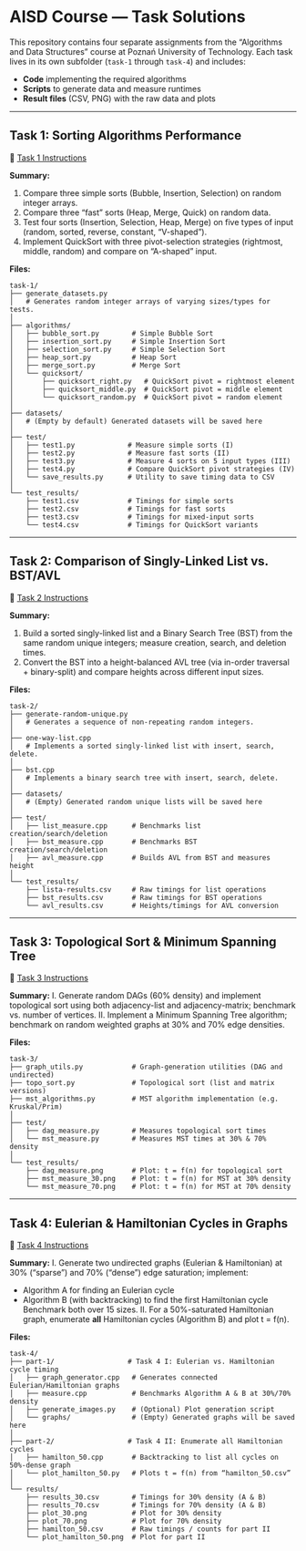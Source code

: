 # AISD Course — Task Solutions

This repository contains four separate assignments from the “Algorithms and Data Structures” course at Poznań University of Technology. Each task lives in its own subfolder (`task-1` through `task-4`) and includes:

* **Code** implementing the required algorithms
* **Scripts** to generate data and measure runtimes
* **Result files** (CSV, PNG) with the raw data and plots

---

## Task 1: Sorting Algorithms Performance

📄 [Task 1 Instructions](https://www.cs.put.poznan.pl/mmachowiak/aisd.php?opcja=sortowanie)

**Summary:**

1. Compare three simple sorts (Bubble, Insertion, Selection) on random integer arrays.
2. Compare three “fast” sorts (Heap, Merge, Quick) on random data.
3. Test four sorts (Insertion, Selection, Heap, Merge) on five types of input (random, sorted, reverse, constant, “V-shaped”).
4. Implement QuickSort with three pivot-selection strategies (rightmost, middle, random) and compare on “A-shaped” input.

**Files:**

```plaintext
task-1/
├── generate_datasets.py     
│   # Generates random integer arrays of varying sizes/types for tests.
│
├── algorithms/              
│   ├── bubble_sort.py        # Simple Bubble Sort
│   ├── insertion_sort.py     # Simple Insertion Sort
│   ├── selection_sort.py     # Simple Selection Sort
│   ├── heap_sort.py          # Heap Sort
│   ├── merge_sort.py         # Merge Sort
│   └── quicksort/            
│       ├── quicksort_right.py   # QuickSort pivot = rightmost element
│       ├── quicksort_middle.py  # QuickSort pivot = middle element
│       └── quicksort_random.py  # QuickSort pivot = random element
│
├── datasets/                
│   # (Empty by default) Generated datasets will be saved here
│
├── test/                     
│   ├── test1.py             # Measure simple sorts (I)
│   ├── test2.py             # Measure fast sorts (II)
│   ├── test3.py             # Measure 4 sorts on 5 input types (III)
│   ├── test4.py             # Compare QuickSort pivot strategies (IV)
│   └── save_results.py      # Utility to save timing data to CSV
│
└── test_results/            
    ├── test1.csv            # Timings for simple sorts
    ├── test2.csv            # Timings for fast sorts
    ├── test3.csv            # Timings for mixed-input sorts
    └── test4.csv            # Timings for QuickSort variants
```

---

## Task 2: Comparison of Singly-Linked List vs. BST/AVL

📄 [Task 2 Instructions](https://www.cs.put.poznan.pl/mmachowiak/aisd.php?opcja=lista_bst)

**Summary:**

1. Build a sorted singly-linked list and a Binary Search Tree (BST) from the same random unique integers; measure creation, search, and deletion times.
2. Convert the BST into a height-balanced AVL tree (via in-order traversal + binary-split) and compare heights across different input sizes.

**Files:**

```plaintext
task-2/
├── generate-random-unique.py  
│   # Generates a sequence of non-repeating random integers.
│
├── one-way-list.cpp          
│   # Implements a sorted singly-linked list with insert, search, delete.
│
├── bst.cpp                   
│   # Implements a binary search tree with insert, search, delete.
│
├── datasets/                 
│   # (Empty) Generated random unique lists will be saved here
│
├── test/                     
│   ├── list_measure.cpp      # Benchmarks list creation/search/deletion
│   ├── bst_measure.cpp       # Benchmarks BST creation/search/deletion
│   ├── avl_measure.cpp       # Builds AVL from BST and measures height
│
└── test_results/            
    ├── lista-results.csv     # Raw timings for list operations
    ├── bst_results.csv       # Raw timings for BST operations
    └── avl_results.csv       # Heights/timings for AVL conversion
```

---

## Task 3: Topological Sort & Minimum Spanning Tree

📄 [Task 3 Instructions](https://www.cs.put.poznan.pl/mmachowiak/aisd.php?opcja=zadanie_3)

**Summary:**
I. Generate random DAGs (60% density) and implement topological sort using both adjacency-list and adjacency-matrix; benchmark vs. number of vertices.
II. Implement a Minimum Spanning Tree algorithm; benchmark on random weighted graphs at 30% and 70% edge densities.

**Files:**

```plaintext
task-3/
├── graph_utils.py            # Graph‐generation utilities (DAG and undirected)
├── topo_sort.py              # Topological sort (list and matrix versions)
├── mst_algorithms.py         # MST algorithm implementation (e.g. Kruskal/Prim)
│
├── test/                     
│   ├── dag_measure.py        # Measures topological sort times
│   └── mst_measure.py        # Measures MST times at 30% & 70% density
│
└── test_results/            
    ├── dag_measure.png       # Plot: t = f(n) for topological sort
    ├── mst_measure_30.png    # Plot: t = f(n) for MST at 30% density
    └── mst_measure_70.png    # Plot: t = f(n) for MST at 70% density
```

---

## Task 4: Eulerian & Hamiltonian Cycles in Graphs

📄 [Task 4 Instructions](https://www.cs.put.poznan.pl/mmachowiak/aisd.php?opcja=zadanie_4)

**Summary:**
I. Generate two undirected graphs (Eulerian & Hamiltonian) at 30% (“sparse”) and 70% (“dense”) edge saturation; implement:

* Algorithm A for finding an Eulerian cycle
* Algorithm B (with backtracking) to find the first Hamiltonian cycle
  Benchmark both over 15 sizes.
  II. For a 50%-saturated Hamiltonian graph, enumerate **all** Hamiltonian cycles (Algorithm B) and plot t = f(n).

**Files:**

```plaintext
task-4/
├── part-1/                  # Task 4 I: Eulerian vs. Hamiltonian cycle timing
│   ├── graph_generator.cpp   # Generates connected Eulerian/Hamiltonian graphs
│   ├── measure.cpp           # Benchmarks Algorithm A & B at 30%/70% density
│   ├── generate_images.py    # (Optional) Plot generation script
│   └── graphs/               # (Empty) Generated graphs will be saved here
│
├── part-2/                  # Task 4 II: Enumerate all Hamiltonian cycles
│   ├── hamilton_50.cpp       # Backtracking to list all cycles on 50%-dense graph
│   └── plot_hamilton_50.py   # Plots t = f(n) from “hamilton_50.csv”
│
└── results/                 
    ├── results_30.csv        # Timings for 30% density (A & B)
    ├── results_70.csv        # Timings for 70% density (A & B)
    ├── plot_30.png           # Plot for 30% density
    ├── plot_70.png           # Plot for 70% density
    ├── hamilton_50.csv       # Raw timings / counts for part II
    └── plot_hamilton_50.png  # Plot for part II
```